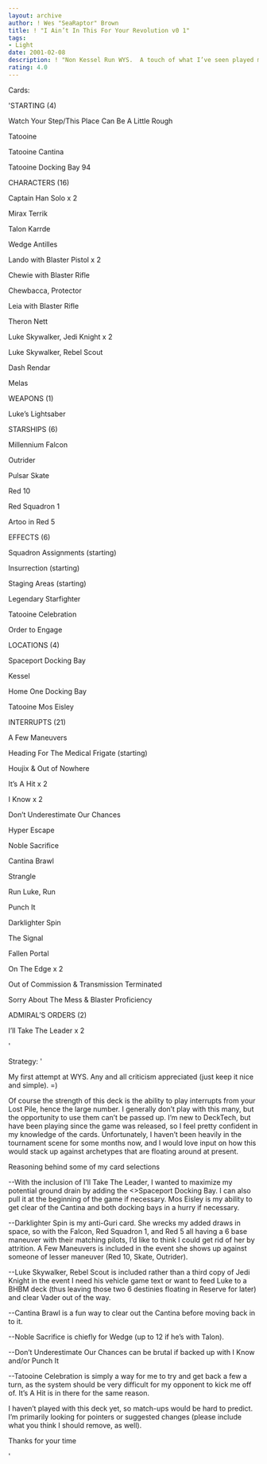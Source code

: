 ```yaml
---
layout: archive
author: ! Wes "SeaRaptor" Brown
title: ! "I Ain’t In This For Your Revolution v0 1"
tags:
- Light
date: 2001-02-08
description: ! "Non Kessel Run WYS.  A touch of what I’ve seen played mixed with some of my own style."
rating: 4.0
---
```

Cards: 

'STARTING (4)

Watch Your Step/This Place Can Be A Little Rough

Tatooine

Tatooine Cantina

Tatooine Docking Bay 94



CHARACTERS (16)

Captain Han Solo x 2

Mirax Terrik

Talon Karrde

Wedge Antilles

Lando with Blaster Pistol x 2

Chewie with Blaster Rifle

Chewbacca, Protector

Leia with Blaster Rifle

Theron Nett

Luke Skywalker, Jedi Knight x 2

Luke Skywalker, Rebel Scout

Dash Rendar

Melas


WEAPONS (1)

Luke&#8217;s Lightsaber


STARSHIPS (6)

Millennium Falcon

Outrider

Pulsar Skate

Red 10

Red Squadron 1

Artoo in Red 5


EFFECTS (6)

Squadron Assignments (starting)

Insurrection (starting)

Staging Areas (starting)

Legendary Starfighter

Tatooine Celebration

Order to Engage


LOCATIONS (4)

Spaceport Docking Bay

Kessel

Home One Docking Bay

Tatooine Mos Eisley


INTERRUPTS (21)

A Few Maneuvers

Heading For The Medical Frigate (starting)

Houjix & Out of Nowhere

It&#8217;s A Hit x 2

I Know x 2

Don&#8217;t Underestimate Our Chances

Hyper Escape

Noble Sacrifice

Cantina Brawl

Strangle

Run Luke, Run

Punch It

Darklighter Spin

The Signal

Fallen Portal

On The Edge x 2

Out of Commission & Transmission Terminated

Sorry About The Mess & Blaster Proficiency


ADMIRAL&#8217;S ORDERS (2)

I&#8217;ll Take The Leader x 2



'

Strategy: '

My first attempt at WYS.  Any and all criticism appreciated (just keep it nice and simple). =)


Of course the strength of this deck is the ability to play interrupts from your Lost Pile, hence the large number.  I generally don’t play with this many, but the opportunity to use them can’t be passed up.  I’m new to DeckTech, but have been playing since the game was released, so I feel pretty confident in my knowledge of the cards.  Unfortunately, I haven’t been heavily in the tournament scene for some months now, and I would love input on how this would stack up against archetypes that are floating around at present.


Reasoning behind some of my card selections


--With the inclusion of I’ll Take The Leader, I wanted to maximize my potential ground drain by adding the <>Spaceport Docking Bay.  I can also pull it at the beginning of the game if necessary.  Mos Eisley is my ability to get clear of the Cantina and both docking bays in a hurry if necessary.


--Darklighter Spin is my anti-Guri card.  She wrecks my added draws in space, so with the Falcon, Red Squadron 1, and Red 5 all having a 6 base maneuver with their matching pilots, I’d like to think I could get rid of her by attrition.  A Few Maneuvers is included in the event she shows up against someone of lesser maneuver (Red 10, Skate, Outrider).


--Luke Skywalker, Rebel Scout is included rather than a third copy of Jedi Knight in the event I need his vehicle game text or want to feed Luke to a BHBM deck (thus leaving those two 6 destinies floating in Reserve for later) and clear Vader out of the way.


--Cantina Brawl is a fun way to clear out the Cantina before moving back in to it.


--Noble Sacrifice is chiefly for Wedge (up to 12 if he’s with Talon).


--Don’t Underestimate Our Chances can be brutal if backed up with I Know and/or Punch It


--Tatooine Celebration is simply a way for me to try and get back a few a turn, as the system should be very difficult for my opponent to kick me off of.  It’s A Hit is in there for the same reason.


I haven’t played with this deck yet, so match-ups would be hard to predict.  I’m primarily looking for pointers or suggested changes (please include what you think I should remove, as well).


Thanks for your time


'